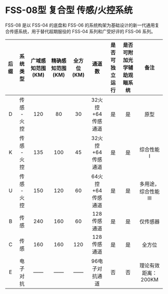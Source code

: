 # FSS-08型 复合型 传感/火控系统

FSS-08 是以 FSS-04 的底盘和 FSS-06 的系统构架为基础设计的新一代通用复合传感系统，用于替代超期服役的 FSS-04 系列和广受好评的 FSS-06 系列。  

| 后缀 | 系统类型 | 广域感知范围(KM) | 精确感知范围(KM) | 全方位(KM) | 通道数 | 是否可独立运行 | 是否可附加光学辅助观瞄系统 | 备注 |
| :--: | :------: | :--------------: | :--------: | :-------: | :-------: | :-------: | :-------: | :--: |
| D | 传感 - 火控 | 120 | 80 | 30 | 32火控+64传感通道 | 是 | 是 | 原型 |
| K | 传感 - 火控 | 135 | 100 | 45 | 32火控+64传感通道 | 是 | 是 | 综合性能 I |
| U | 传感 - 火控 | 150 | 120 | 60 | 64火控+64传感通道 | 是 | 是 | 多用途，综合性能 III |
| B | 传感 | 240 | 160 | 60 | 128传感通道 | 是 | 是 | 仅传感器 |
| C | 传感 | 160 | 160 | 120 | 128传感通道 | 是 | 是 | 全方位 |
| E | 电子对抗 | —— | —— | —— | 96电子对抗通道 | 否 | 否 | 理论有效距离：200KM |


